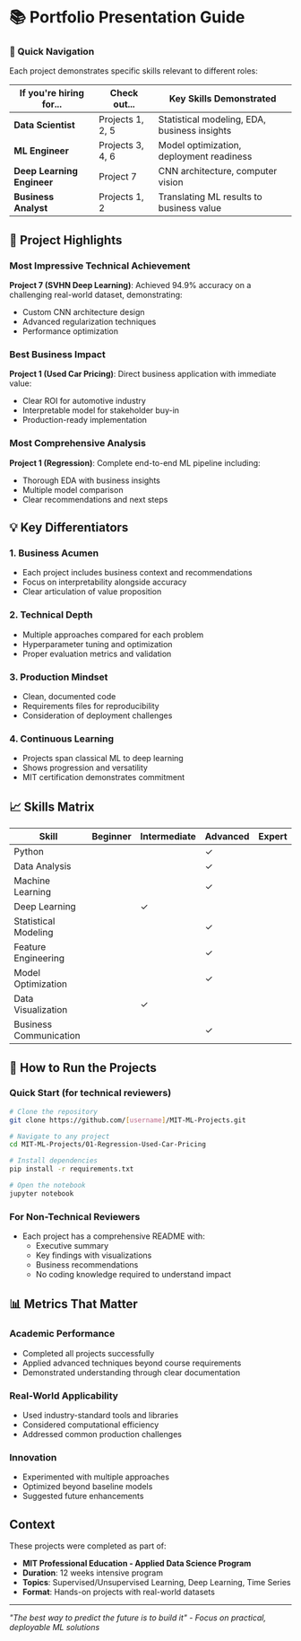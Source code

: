 # 📚 Portfolio Presentation Guide

### 🎯 Quick Navigation
Each project demonstrates specific skills relevant to different roles:

| If you're hiring for... | Check out... | Key Skills Demonstrated |
|------------------------|--------------|------------------------|
| **Data Scientist** | Projects 1, 2, 5 | Statistical modeling, EDA, business insights |
| **ML Engineer** | Projects 3, 4, 6 | Model optimization, deployment readiness |
| **Deep Learning Engineer** | Project 7 | CNN architecture, computer vision |
| **Business Analyst** | Projects 1, 2 | Translating ML results to business value |

## 🌟 Project Highlights

### Most Impressive Technical Achievement
**Project 7 (SVHN Deep Learning)**: Achieved 94.9% accuracy on a challenging real-world dataset, demonstrating:
- Custom CNN architecture design
- Advanced regularization techniques
- Performance optimization

### Best Business Impact
**Project 1 (Used Car Pricing)**: Direct business application with immediate value:
- Clear ROI for automotive industry
- Interpretable model for stakeholder buy-in
- Production-ready implementation

### Most Comprehensive Analysis
**Project 1 (Regression)**: Complete end-to-end ML pipeline including:
- Thorough EDA with business insights
- Multiple model comparison
- Clear recommendations and next steps

## 💡 Key Differentiators

### 1. **Business Acumen**
- Each project includes business context and recommendations
- Focus on interpretability alongside accuracy
- Clear articulation of value proposition

### 2. **Technical Depth**
- Multiple approaches compared for each problem
- Hyperparameter tuning and optimization
- Proper evaluation metrics and validation

### 3. **Production Mindset**
- Clean, documented code
- Requirements files for reproducibility
- Consideration of deployment challenges

### 4. **Continuous Learning**
- Projects span classical ML to deep learning
- Shows progression and versatility
- MIT certification demonstrates commitment

## 📈 Skills Matrix

| Skill | Beginner | Intermediate | Advanced | Expert |
|-------|----------|--------------|----------|---------|
| Python | | | ✓ | |
| Data Analysis | | | ✓ | |
| Machine Learning | | | ✓ | |
| Deep Learning | | ✓ | | |
| Statistical Modeling | | | ✓ | |
| Feature Engineering | | | ✓ | |
| Model Optimization | | | ✓ | |
| Data Visualization | | ✓ | | |
| Business Communication | | | ✓ | |

## 🚀 How to Run the Projects

### Quick Start (for technical reviewers)
```bash
# Clone the repository
git clone https://github.com/[username]/MIT-ML-Projects.git

# Navigate to any project
cd MIT-ML-Projects/01-Regression-Used-Car-Pricing

# Install dependencies
pip install -r requirements.txt

# Open the notebook
jupyter notebook
```

### For Non-Technical Reviewers
- Each project has a comprehensive README with:
  - Executive summary
  - Key findings with visualizations
  - Business recommendations
  - No coding knowledge required to understand impact

## 📊 Metrics That Matter

### Academic Performance
- Completed all projects successfully
- Applied advanced techniques beyond course requirements
- Demonstrated understanding through clear documentation

### Real-World Applicability
- Used industry-standard tools and libraries
- Considered computational efficiency
- Addressed common production challenges

### Innovation
- Experimented with multiple approaches
- Optimized beyond baseline models
- Suggested future enhancements

## Context

These projects were completed as part of:
- **MIT Professional Education - Applied Data Science Program**
- **Duration**: 12 weeks intensive program
- **Topics**: Supervised/Unsupervised Learning, Deep Learning, Time Series
- **Format**: Hands-on projects with real-world datasets

---

*"The best way to predict the future is to build it" - Focus on practical, deployable ML solutions*
